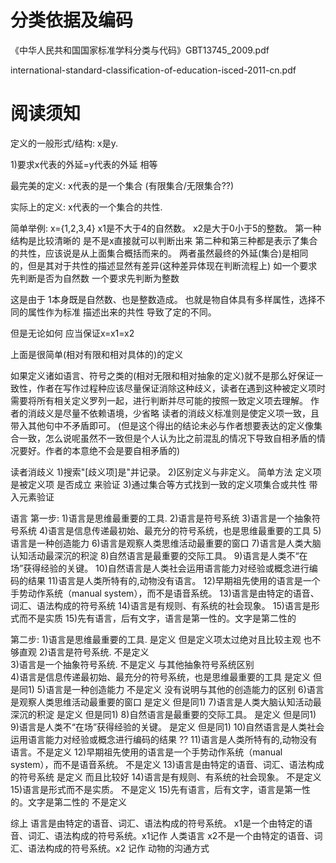 # 分类依据及编码

《中华人民共和国国家标准学科分类与代码》GBT13745_2009.pdf

international-standard-classification-of-education-isced-2011-cn.pdf

# 阅读须知

定义的一般形式/结构: x是y.

1)要求x代表的外延=y代表的外延 相等

最完美的定义: x代表的是一个集合 (有限集合/无限集合??)

实际上的定义: x代表的一个集合的共性.

简单举例:   x={1,2,3,4}
           x1是不大于4的自然数。
           x2是大于0小于5的整数。
第一种结构是比较清晰的 是不是x直接就可以判断出来
第二种和第三种都是表示了集合的共性，应该说是从上面集合概括而来的。
两者虽然最终的外延(集合)是相同的，但是其对于共性的描述显然有差异(这种差异体现在判断流程上)
如一个要求先判断是否为自然数 一个要求先判断为整数

这是由于 1本身既是自然数、也是整数造成。 也就是物自体具有多样属性，选择不同的属性作为标准 描述出来的共性
导致了定的不同。

但是无论如何 应当保证x=x1=x2

上面是很简单(相对有限和相对具体的)的定义

如果定义诸如语言、符号之类的(相对无限和相对抽象的定义)就不是那么好保证一致性，作者在写作过程种应该尽量保证消除这种歧义，读者在遇到这种被定义项时需要将所有相关定义罗列一起，进行判断并尽可能的按照一致定义项去理解。 
作者的消歧义是尽量不依赖语境，少省略
读者的消歧义标准则是使定义项一致，且带入其他句中不矛盾即可。 (但是这个得出的结论未必与作者想要表达的定义像集合一致，怎么说呢虽然不一致但是个人认为比之前混乱的情况下导致自相矛盾的情况要好。作者的本意绝不会是要自相矛盾的)

读者消歧义
1)搜索"\[歧义项\]是"并记录。
2)区别定义与非定义。 简单方法 定义项是被定义项 是否成立 来验证
3)通过集合等方式找到一致的定义项集合或共性 带入元素验证

语言
第一步:
1)语言是思维最重要的工具. 
2)语言是符号系统
3)语言是一个抽象符号系统
4)语言是信息传递最初始、最充分的符号系统，也是思维最重要的工具
5)语言是一种创造能力
6)语言是观察人类思维活动最重要的窗口
7)语言是人类大脑认知活动最深沉的积淀
8)自然语言是最重要的交际工具。
9)语言是人类不“在场”获得经验的关键。
10)自然语言是人类社会运用语言能力对经验或概念进行编码的结果
11)语言是人类所特有的,动物没有语言。
12)早期祖先使用的语言是一个手势动作系统（manual system），而不是语音系统。
13)语言是由特定的语音、词汇、语法构成的符号系统
14)语言是有规则、有系统的社会现象。
15)语言是形式而不是实质
15)先有语言，后有文字，语言是第一性的。文字是第二性的

第二步:
1)语言是思维最重要的工具.   是定义 但是定义项太过绝对且比较主观 也不够直观
2)语言是符号系统.          不是定义        
3)语言是一个抽象符号系统.   不是定义 与其他抽象符号系统区别    
4)语言是信息传递最初始、最充分的符号系统，也是思维最重要的工具  是定义 但是同1)
5)语言是一种创造能力        不是定义 没有说明与其他的创造能力的区别
6)语言是观察人类思维活动最重要的窗口 是定义 但是同1)
7)语言是人类大脑认知活动最深沉的积淀 是定义 但是同1)
8)自然语言是最重要的交际工具。 是定义 但是同1)
9)语言是人类不“在场”获得经验的关键。 是定义 但是同1)
10)自然语言是人类社会运用语言能力对经验或概念进行编码的结果 ??
11)语言是人类所特有的,动物没有语言。不是定义
12)早期祖先使用的语言是一个手势动作系统（manual system），而不是语音系统。 不是定义
13)语言是由特定的语音、词汇、语法构成的符号系统 是定义 而且比较好
14)语言是有规则、有系统的社会现象。 不是定义
15)语言是形式而不是实质。       不是定义
15)先有语言，后有文字，语言是第一性的。文字是第二性的 不是定义

综上
语言是由特定的语音、词汇、语法构成的符号系统。
x1是一个由特定的语音、词汇、语法构成的符号系统。x1记作 人类语言
x2不是一个由特定的语音、词汇、语法构成的符号系统。x2 记作 动物的沟通方式
